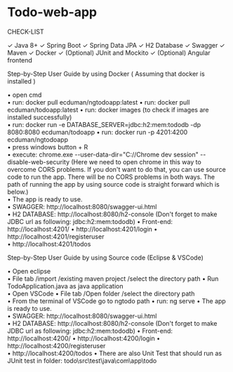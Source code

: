 # Todo-web-app

CHECK-LIST

✓ Java 8+
✓ Spring Boot
✓ Spring Data JPA
✓ H2 Database
✓ Swagger
✓ Maven
✓ Docker
✓ (Optional) JUnit and Mockito
✓ (Optional) Angular frontend


Step-by-Step User Guide by using Docker ( Assuming that docker is installed )

• open cmd  
• run: docker pull ecduman/ngtodoapp:latest 
• run: docker pull ecduman/todoapp:latest 
• run: docker images (to check if images are installed successfully)  
• run: docker run -e DATABASE_SERVER=jdbc:h2:mem:tododb -dp 8080:8080 ecduman/todoapp 
• run: docker run -p 4201:4200 ecduman/ngtodoapp  
• press windows button + R  
• execute: chrome.exe --user-data-dir="C://Chrome dev session" --disable-web-security (Here we need to open chrome in this way to overcome CORS problems.
                                                                                       If you don't want to do that, you can use source code to run the app.
                                                                                       There will be no CORS problems in both ways. The path of running the app
                                                                                       by using source code is straight forward which is below.)  
• The app is ready to use.  
• SWAGGER: http://localhost:8080/swagger-ui.html  
• H2 DATABASE: http://localhost:8080/h2-console  (Don't forget to make JDBC url as following: jdbc:h2:mem:tododb) 
• Front-end: http://localhost:4201/ 
• http://localhost:4201/login 
• http://localhost:4201/registeruser  
• http://localhost:4201/todos 

Step-by-Step User Guide by using Source code (Eclipse & VSCode)

• Open eclipse  
• File tab /import /existing maven project /select the directory path 
• Run TodoApplication.java as java application  
• Open VSCode 
• File tab /Open folder /select the directory path  
• From the terminal of VSCode go to ngtodo path 
• run: ng serve 
• The app is ready to use.  
• SWAGGER: http://localhost:8080/swagger-ui.html  
• H2 DATABASE: http://localhost:8080/h2-console  (Don't forget to make JDBC url as following: jdbc:h2:mem:tododb) 
• Front-end: http://localhost:4200/ 
• http://localhost:4200/login 
• http://localhost:4200/registeruser  
• http://localhost:4200/todos 
• There are also Unit Test that should run as JUnit test in folder: todo\src\test\java\com\app\todo



